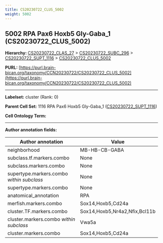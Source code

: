 ```yaml
---
title: CS20230722_CLUS_5002
weight: 5002
---
```

## 5002 RPA Pax6 Hoxb5 Gly-Gaba_1 (CS20230722_CLUS_5002)
<b>Hierarchy: </b>
[CS20230722_CLAS_27](../CS20230722_CLAS_27) >
[CS20230722_SUBC_296](../CS20230722_SUBC_296) >
[CS20230722_SUPT_1116](../CS20230722_SUPT_1116) >
[CS20230722_CLUS_5002](../CS20230722_CLUS_5002)

**PURL:** [https://purl.brain-bican.org/taxonomy/CCN20230722/CS20230722_CLUS_5002](https://purl.brain-bican.org/taxonomy/CCN20230722/CS20230722_CLUS_5002)

---


**Labelset:** cluster (Rank: 0)

**Parent Cell Set:** 1116 RPA Pax6 Hoxb5 Gly-Gaba_1 ([CS20230722_SUPT_1116](../CS20230722_SUPT_1116))



**Cell Ontology Term:** 

[MARKER GENES.]: #


---

[TRANSFERRED ANNOTATIONS.]: #


[AUTHOR ANNOTATION FIELDS.]: #


**Author annotation fields:**

| Author annotation | Value |
|-------------------|-------|
|neighborhood|MB-HB-CB-GABA|
|subclass.tf.markers.combo|None|
|subclass.markers.combo|None|
|supertype.markers.combo _within subclass_|None|
|supertype.markers.combo|None|
|anatomical_annotation|RPA|
|merfish.markers.combo|Sox14,Hoxb5,Cd24a|
|cluster.TF.markers.combo|Sox14,Hoxb5,Nr4a2,Nfix,Bcl11b|
|cluster.markers.combo _within subclass_|Vwa5a|
|cluster.markers.combo|Sox14,Hoxb5,Cd24a|
